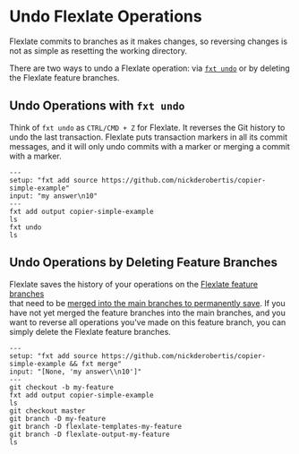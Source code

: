 # Undo Flexlate Operations

Flexlate commits to branches as it makes changes, so reversing changes 
is not as simple as resetting the working directory.

There are two ways to undo a Flexlate operation: via 
[`fxt undo`](../commands.md#fxt-undo) or by deleting the Flexlate 
feature branches.

## Undo Operations with `fxt undo`

Think of `fxt undo` as `CTRL/CMD + Z` for Flexlate. It reverses the Git 
history to undo the last transaction. Flexlate puts transaction markers in 
all its commit messages, and it will only undo commits with a marker 
or merging a commit with a marker.

```{run-fxt-terminal}
---
setup: "fxt add source https://github.com/nickderobertis/copier-simple-example"
input: "my answer\n10"
---
fxt add output copier-simple-example
ls
fxt undo
ls
```

## Undo Operations by Deleting Feature Branches

Flexlate saves the history of your operations on the 
[Flexlate feature branches](../core-concepts.md#flexlate-feature-branches)  
that need to be [merged into the main branches to permanently save](saving.md).
If you have not yet merged the feature branches into the main branches, and you
want to reverse all operations you've made on this feature branch, you can
simply delete the Flexlate feature branches.

```{run-fxt-terminal}
---
setup: "fxt add source https://github.com/nickderobertis/copier-simple-example && fxt merge"
input: "[None, 'my answer\\n10']"
---
git checkout -b my-feature
fxt add output copier-simple-example
ls
git checkout master
git branch -D my-feature
git branch -D flexlate-templates-my-feature
git branch -D flexlate-output-my-feature
ls
```